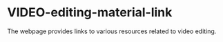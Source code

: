 # VIDEO-editing-material-link
The webpage provides links to various resources related to video editing.
